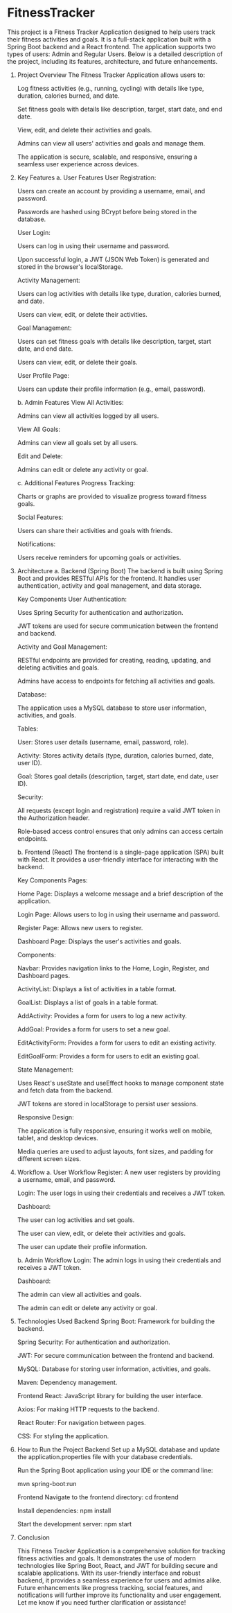 # FitnessTracker

This project is a Fitness Tracker Application designed to help users track their fitness activities and goals. It is a full-stack application built with a Spring Boot backend and a React frontend. The application supports two types of users: Admin and Regular Users. Below is a detailed description of the project, including its features, architecture, and future enhancements.

1. Project Overview
   The Fitness Tracker Application allows users to:

   Log fitness activities (e.g., running, cycling) with details like type, duration, calories burned, and date.

   Set fitness goals with details like description, target, start date, and end date.

   View, edit, and delete their activities and goals.

   Admins can view all users' activities and goals and manage them.

   The application is secure, scalable, and responsive, ensuring a seamless user experience across devices.

2. Key Features
   a. User Features
   User Registration:

   Users can create an account by providing a username, email, and password.

   Passwords are hashed using BCrypt before being stored in the database.

   User Login:

   Users can log in using their username and password.

   Upon successful login, a JWT (JSON Web Token) is generated and stored in the browser's localStorage.

   Activity Management:

   Users can log activities with details like type, duration, calories burned, and date.

   Users can view, edit, or delete their activities.

   Goal Management:

   Users can set fitness goals with details like description, target, start date, and end date.

   Users can view, edit, or delete their goals.

   User Profile Page:

   Users can update their profile information (e.g., email, password).

   b. Admin Features
   View All Activities:

   Admins can view all activities logged by all users.

   View All Goals:

   Admins can view all goals set by all users.

   Edit and Delete:

   Admins can edit or delete any activity or goal.

   c. Additional Features
   Progress Tracking:

   Charts or graphs are provided to visualize progress toward fitness goals.

   Social Features:

   Users can share their activities and goals with friends.

   Notifications:

   Users receive reminders for upcoming goals or activities.

3. Architecture
   a. Backend (Spring Boot)
   The backend is built using Spring Boot and provides RESTful APIs for the frontend. It handles user authentication, activity and goal management, and data storage.

   Key Components
   User Authentication:

   Uses Spring Security for authentication and authorization.

   JWT tokens are used for secure communication between the frontend and backend.

   Activity and Goal Management:

   RESTful endpoints are provided for creating, reading, updating, and deleting activities and goals.

   Admins have access to endpoints for fetching all activities and goals.

   Database:

   The application uses a MySQL database to store user information, activities, and goals.

   Tables:

   User: Stores user details (username, email, password, role).

   Activity: Stores activity details (type, duration, calories burned, date, user ID).

   Goal: Stores goal details (description, target, start date, end date, user ID).

   Security:

   All requests (except login and registration) require a valid JWT token in the Authorization header.

   Role-based access control ensures that only admins can access certain endpoints.

   b. Frontend (React)
   The frontend is a single-page application (SPA) built with React. It provides a user-friendly interface for interacting with the backend.

   Key Components
   Pages:

   Home Page: Displays a welcome message and a brief description of the application.

   Login Page: Allows users to log in using their username and password.

   Register Page: Allows new users to register.

   Dashboard Page: Displays the user's activities and goals.

   Components:

   Navbar: Provides navigation links to the Home, Login, Register, and Dashboard pages.

   ActivityList: Displays a list of activities in a table format.

   GoalList: Displays a list of goals in a table format.

   AddActivity: Provides a form for users to log a new activity.

   AddGoal: Provides a form for users to set a new goal.

   EditActivityForm: Provides a form for users to edit an existing activity.

   EditGoalForm: Provides a form for users to edit an existing goal.

   State Management:

   Uses React's useState and useEffect hooks to manage component state and fetch data from the backend.

   JWT tokens are stored in localStorage to persist user sessions.

   Responsive Design:

   The application is fully responsive, ensuring it works well on mobile, tablet, and desktop devices.

   Media queries are used to adjust layouts, font sizes, and padding for different screen sizes.

4. Workflow
   a. User Workflow
   Register: A new user registers by providing a username, email, and password.

   Login: The user logs in using their credentials and receives a JWT token.

   Dashboard:

   The user can log activities and set goals.

   The user can view, edit, or delete their activities and goals.

   The user can update their profile information.

   b. Admin Workflow
   Login: The admin logs in using their credentials and receives a JWT token.

   Dashboard:

   The admin can view all activities and goals.

   The admin can edit or delete any activity or goal.

5. Technologies Used
   Backend
   Spring Boot: Framework for building the backend.

   Spring Security: For authentication and authorization.

   JWT: For secure communication between the frontend and backend.

   MySQL: Database for storing user information, activities, and goals.

   Maven: Dependency management.

   Frontend
   React: JavaScript library for building the user interface.

   Axios: For making HTTP requests to the backend.

   React Router: For navigation between pages.

   CSS: For styling the application.

6. How to Run the Project
   Backend
   Set up a MySQL database and update the application.properties file with your database credentials.

   Run the Spring Boot application using your IDE or the command line:

   mvn spring-boot:run

   Frontend
   Navigate to the frontend directory:
   cd frontend

   Install dependencies:
   npm install

   Start the development server:
   npm start

7. Conclusion

   This Fitness Tracker Application is a comprehensive solution for tracking fitness activities and goals. It demonstrates the use of modern technologies like Spring Boot, React, and JWT for building secure and scalable applications. With its user-friendly interface and robust backend, it provides a seamless experience for users and admins alike. Future enhancements like progress tracking, social features, and notifications will further improve its functionality and user engagement. Let me know if you need further clarification or assistance!
